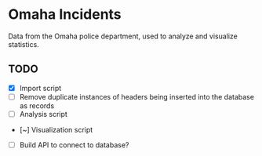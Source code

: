 # Omaha Incidents

Data from the Omaha police department, used to analyze and visualize statistics.

## TODO

- [x] Import script
- [ ] Remove duplicate instances of headers being inserted into the database as
  records
- [ ] Analysis script
- [~] Visualization script
- [ ] Build API to connect to database?
